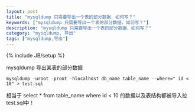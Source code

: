 ```yaml
---
layout: post
title: "mysqldump 只需要导出一个表的部分数据，如何写？"
keywords: ["mysqldump 只需要导出一个表的部分数据，如何写？"]
description: "mysqldump 只需要导出一个表的部分数据，如何写？"
category: "mysqldump, 导出"
tags: ["mysqldump,导出"]
---
```

{% include JB/setup %}

mysqldump 导出某表的部分数据 

```
mysqldump -uroot -proot -hlocalhost db_name table_name --where=" id < 10" > test.sql 
```
相当于 select * from table_name where id < 10 的数据以及表结构都被导入拉test.sql中！